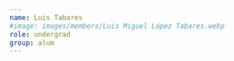 ```yaml
---
name: Luis Tabares
#image: images/members/Luis Miguel López Tabares.webp
role: undergrad
group: alum
---
```

